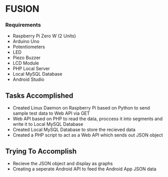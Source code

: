 # FUSION

### Requirements
* Raspberry Pi Zero W (2 Units)
* Arduino Uno
* Potentiometers
* LED
* Piezo Buzzer
* LCD Module
* PHP Local Server
* Local MySQL Database
* Android Studio

## Tasks Accomplished
* Created Linux Daemon on Raspberry Pi based on Python to send sample test data to Web API via GET
* Web API based on PHP to read the data, proccess it into segments and write it to Local MySQL Database
* Created Local MySQL Database to store the recieved data
* Created a PHP script to act as a Web API which sends out JSON object

## Trying To Accomplish
* Recieve the JSON object and display as graphs
* Creating a seperate Android API to feed the Android App JSON data
